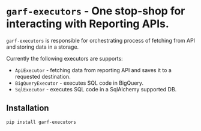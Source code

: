 # `garf-executors` - One stop-shop for interacting with Reporting APIs.

`garf-executors` is responsible for orchestrating process of fetching from API and storing data in a storage.

Currently the following executors are supports:

* `ApiExecutor` - fetching data from reporting API and saves it to a requested destination.
* `BigQueryExecutor` - executes SQL code in BigQuery.
* `SqlExecutor` - executes SQL code in a SqlAlchemy supported DB.

## Installation

`pip install garf-executors`
